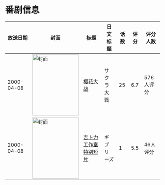 # 番剧信息

|放送日期|封面|标题|日文标题|话数|评分|评分人数|
|---|---|---|---|---|---|---|
|2000-04-08|<img src="//lain.bgm.tv/pic/cover/c/f8/c0/2060_eFEIZ.jpg" alt="封面" style="width:150px;height:200px;object-fit:cover;">|[樱花大战](https://bangumi.tv/subject/2060)|サクラ大戦|25|6.7|576人评分|
|2000-04-08|<img src="//lain.bgm.tv/pic/cover/c/26/3b/104254_1Eu98.jpg" alt="封面" style="width:150px;height:200px;object-fit:cover;">|[吉卜力工作室特别短片](https://bangumi.tv/subject/104254)|ギブリーズ|1|5.5|46人评分|
